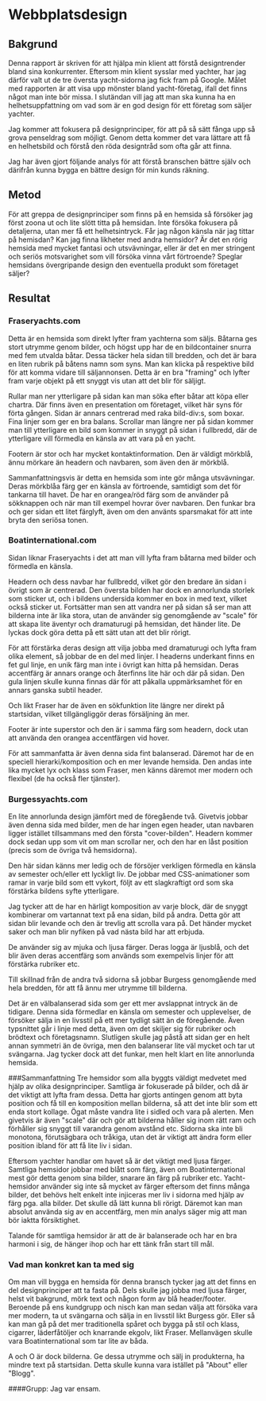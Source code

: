 ---
---
Webbplatsdesign
=========================

Bakgrund
-----------------------
Denna rapport är skriven för att hjälpa min klient att förstå designtrender bland sina konkurrenter. Eftersom min klient sysslar med yachter, har jag därför valt ut de tre översta yacht-sidorna jag fick fram på Google. Målet med rapporten är att visa upp mönster bland yacht-företag, ifall det finns något man inte bör missa. I slutändan vill jag att man ska kunna ha en helhetsuppfattning om vad som är en god design för ett företag som säljer yachter.

Jag kommer att fokusera på designprinciper, för att på så sätt fånga upp så grova penseldrag som möjligt. Genom detta kommer det vara lättare att få en helhetsbild och förstå den röda designtråd som ofta går att finna.

Jag har även gjort följande analys för att förstå branschen bättre själv och därifrån kunna bygga en bättre design för min kunds räkning.


Metod
------------------------
För att greppa de designprinciper som finns på en hemsida så försöker jag först zoona ut och lite slött titta på hemsidan. Inte försöka fokusera på detaljerna, utan mer få ett helhetsintryck. Får jag någon känsla när jag tittar på hemisdan? Kan jag finna likheter med andra hemsidor? Är det en rörig hemsida med mycket fantasi och utsvävningar, eller är det en mer stringent och seriös motsvarighet som vill försöka vinna vårt förtroende? Speglar hemsidans övergripande design den eventuella produkt som företaget säljer?


Resultat
------------------------

### Fraseryachts.com
Detta är en hemsida som direkt lyfter fram yachterna som säljs. Båtarna ges stort utrymme genom bilder, och högst upp har de en bildcontainer snurra med fem utvalda båtar. Dessa täcker hela sidan till bredden, och det är bara en liten rubrik på båtens namn som syns. Man kan klicka på respektive bild för att komma vidare till säljannonsen. Detta är en bra "framing" och lyfter fram varje objekt på ett snyggt vis utan att det blir för säljigt.

Rullar man ner ytterligare på sidan kan man söka efter båtar att köpa eller chartra. Där finns även en presentation om företaget, vilket här syns för förta gången. Sidan är annars centrerad med raka bild-div:s, som boxar. Fina linjer som ger en bra balans. Scrollar man längre ner på sidan kommer man till ytterligare en bild som kommer in snyggt på sidan i fullbredd, där de ytterligare vill förmedla en känsla av att vara på en yacht.

Footern är stor och har mycket kontaktinformation. Den är väldigt mörkblå, ännu mörkare än headern och navbaren, som även den är mörkblå.

Sammanfattningsvis är detta en hemsida som inte gör många utsvävningar. Deras mörkblåa färg ger en känsla av förtroende, samtidigt som det för tankarna till havet. De har en orangea/röd färg som de använder på sökknappen och när man till exempel hovrar över navbaren. Den funkar bra och ger sidan ett litet färglyft, även om den använts sparsmakat för att inte bryta den seriösa tonen.

### Boatinternational.com
Sidan liknar Fraseryachts i det att man vill lyfta fram båtarna med bilder och förmedla en känsla.

Headern och dess navbar har fullbredd, vilket gör den bredare än sidan i övrigt som är centrerad. Den översta bilden har dock en annorlunda storlek som sticker ut, och i bildens undersida kommer en box in med text, vilket också sticker ut. Fortsätter man sen att vandra ner på sidan så ser man att bilderna inte är lika stora, utan de använder sig genomgående av "scale" för att skapa lite äventyr och dramaturugi på hemsidan, det händer lite. De lyckas dock göra detta på ett sätt utan att det blir rörigt.

För att förstärka deras design att vilja jobba med dramaturugi och lyfta fram olika element, så jobbar de en del med linjer. I headerns underkant finns en fet gul linje, en unik färg man inte i övrigt kan hitta på hemsidan. Deras accentfärg är annars orange och återfinns lite här och där på sidan. Den gula linjen skulle kunna finnas där för att påkalla uppmärksamhet för en annars ganska subtil header.

Och likt Fraser har de även en sökfunktion lite längre ner direkt på startsidan, vilket tillgängliggör deras försäljning än mer.

Footer är inte superstor och den är i samma färg som headern, dock utan att använda den orangea accentfärgen vid hover.

För att sammanfatta är även denna sida fint balanserad. Däremot har de en speciell hierarki/komposition och en mer levande hemsida. Den andas inte lika mycket lyx och klass som Fraser, men känns däremot mer modern och flexibel (de ha också fler tjänster).


### Burgessyachts.com
En lite annorlunda design jämfört med de föregående två. Givetvis jobbar även denna sida med bilder, men de har ingen egen header, utan navbaren ligger istället tillsammans med den första "cover-bilden". Headern kommer dock sedan upp som vit om man scrollar ner, och den har en låst position (precis som de övriga två hemsidorna).

Den här sidan känns mer ledig och de försöjer verkligen förmedla en känsla av semester och/eller ett lyckligt liv. De jobbar med CSS-animationer som ramar in varje bild som ett vykort, följt av ett slagkraftigt ord som ska förstärka bildens syfte ytterligare.

Jag tycker att de har en härligt komposition av varje block, där de snyggt kombinerar om vartannat text på ena sidan, bild på andra. Detta gör att sidan blir levande och den är trevlig att scrolla vara på. Det händer mycket saker och man blir nyfiken på vad nästa bild har att erbjuda.

De använder sig av mjuka och ljusa färger. Deras logga är ljusblå, och det blir även deras accentfärg som används som exempelvis linjer för att förstärka rubriker etc.

Till skillnad från de andra två sidorna så jobbar Burgess genomgående med hela bredden, för att få ännu mer utrymme till bilderna.

Det är en välbalanserad sida som ger ett mer avslappnat intryck än de tidigare. Denna sida förmedlar en känsla om semester och upplevelser, de försöker sälja in en livsstil på ett mer tydligt sätt än de föregående. Även typsnittet går i linje med detta, även om det skiljer sig för rubriker och brödtext och företagsnamn. Slutligen skulle jag påstå att sidan ger en helt annan symmetri än de övriga, men den balanserar lite väl mycket och tar ut svängarna. Jag tycker dock att det funkar, men helt klart en lite annorlunda hemsida.


###Sammanfattning
Tre hemsidor som alla byggts väldigt medvetet med hjälp av olika designprinciper. Samtliga är fokuserade på bilder, och då är det viktigt att lyfta fram dessa. Detta har gjorts antingen genom att byta position och få till en komposition mellan bilderna, så att det inte blir som ett enda stort kollage. Ögat måste vandra lite i sidled och vara på alerten. Men givetvis är även "scale" där och gör att bilderna håller sig inom rätt ram och förhåller sig snyggt till varandra genom avstånd etc. Sidorna ska inte bli monotona, förutsägbara och tråkiga, utan det är viktigt att ändra form eller position ibland för att få lite liv i sidan.

Eftersom yachter handlar om havet så är det viktigt med ljusa färger. Samtliga hemsidor jobbar med blått som färg, även om Boatinternational mest gör detta genom sina bilder, snarare än färg på rubriker etc. Yacht-hemsidor använder sig inte så mycket av färger eftersom det finns många bilder, det behövs helt enkelt inte injiceras mer liv i sidorna med hjälp av färg pga. alla bilder. Det skulle då lätt kunna bli rörigt. Däremot kan man absolut använda sig av en accentfärg, men min analys säger mig att man bör iaktta försiktighet.

Talande för samtliga hemsidor är att de är balanserade och har en bra harmoni i sig, de hänger ihop och har ett tänk från start till mål.

### Vad man konkret kan ta med sig
Om man vill bygga en hemsida för denna bransch tycker jag att det finns en del designprinciper att ta fasta på. Dels skulle jag jobba med ljusa färger, helst vit bakgrund, mörk text och någon form av blå header/footer. Beroende på ens kundgrupp och nisch kan man sedan välja att försöka vara mer modern, ta ut svängarna och sälja in en livsstil likt Burgess gör. Eller så kan man gå på det mer traditionella spåret och bygga på stil och klass, cigarrer, läderfåtöljer och knarrande ekgolv, likt Fraser. Mellanvägen skulle vara Boatinternational som tar lite av båda.

A och O är dock bilderna. Ge dessa utrymme och sälj in produkterna, ha mindre text på startsidan. Detta skulle kunna vara istället på "About" eller "Blogg".  

####Grupp:
Jag var ensam.
